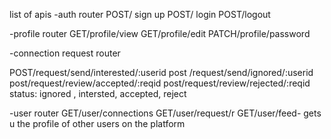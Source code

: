 list of apis
-auth router
POST/ sign up
POST/ login
POST/logout

-profile router
GET/profile/view
GET/profile/edit
PATCH/profile/password

-connection request router
<!--  POST/request/send/:status/:userid-->
POST/request/send/interested/:userid
post /request/send/ignored/:userid
post/request/review/accepted/:reqid
post/request/review/rejected/:reqid
status: ignored , intersted, accepted, reject

 -user router
GET/user/connections
GET/user/request/r
GET/user/feed- gets u the profile of other users on the platform





